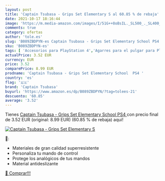 ```yaml
---
layout: post
title: 'Captain Tsubasa - Grips Set Elementary S al 60.85 % de rebaja'
date: 2021-10-17 18:16:44
image: 'https://m.media-amazon.com/images/I/51G++8oBsIL._SL500_._SL400_.jpg'
comments: true
category: ofertas
author: 'tole.es'
slug: 'B089ZBDPYN-es Captain Tsubasa - Grips Set Elementary School PS4'
sku: 'B089ZBDPYN-es'
tags: [ 'Accesorios para PlayStation 4','Agarres para el pulgar para PlayStation 4','Hardware y juegos para PlayStation 4','Videojuegos','captain tsubasa','ps4', ]
actualPrice: 3.52 EUR
currency: EUR
price: 3.52
comparePrice: 8.99 EUR
prodname: 'Captain Tsubasa - Grips Set Elementary School  PS4 '
country: 'es'
flag: '🇪🇸'
brand: 'Captain Tsubasa'
buyurl: 'https://www.amazon.es/dp/B089ZBDPYN/?tag=tolees-21'
descuento: '60.85'
average: '3.52'
---
```


Tienes [Captain Tsubasa - Grips Set Elementary School  PS4 ](https://www.amazon.es/dp/B089ZBDPYN/?tag=tolees-21) con precio final de  3.52 EUR (original: 8.99 EUR) (60.85 %  de rebaja) aqui!

[![Captain Tsubasa - Grips Set Elementary S](https://m.media-amazon.com/images/I/51G++8oBsIL._SL500_._SL400_.jpg)](https://www.amazon.es/dp/B089ZBDPYN/?tag=tolees-21)

🔎:

- Materiales de gran calidad superresistente
- Personaliza tu mando de control
- Protege los analógicos de tus mandos
- Material antideslizante

[🛒 Comprar!!!](https://www.amazon.es/dp/B089ZBDPYN/?tag=tolees-21)
